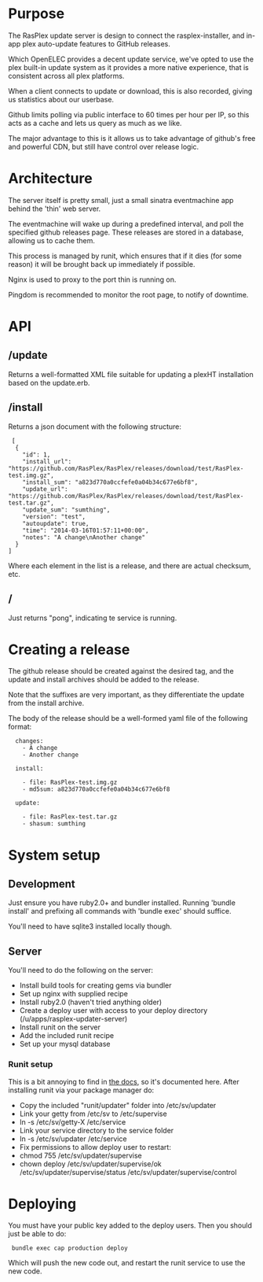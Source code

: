 # Purpose

The RasPlex update server is design to connect the rasplex-installer, and in-app plex auto-update features to GitHub releases.

Which OpenELEC provides a decent update service, we've opted to use the plex built-in update system as it provides a more native experience, that is consistent across all plex platforms.

When a client connects to update or download, this is also recorded, giving us statistics about our userbase.

Github limits polling via public interface to 60 times per hour per IP, so this acts as a cache and lets us query as much as we like.

The major advantage to this is it allows us to take advantage of github's free and powerful CDN, but still have control over release logic.

# Architecture

The server itself is pretty small, just a small sinatra eventmachine app behind the 'thin' web server.

The eventmachine will wake up during a predefined interval, and poll the specified github releases page. These releases are stored in a database, allowing us to cache them.

This process is managed by runit, which ensures that if it dies (for some reason) it will be brought back up immediately if possible.

Nginx is used to proxy to the port thin is running on.

Pingdom is recommended to monitor the root page, to notify of downtime.

# API

## /update

Returns a well-formatted XML file suitable for updating a plexHT installation based on the update.erb.

## /install

Returns a json document with the following structure:

```
 [
  {
    "id": 1,
    "install_url": "https://github.com/RasPlex/RasPlex/releases/download/test/RasPlex-test.img.gz",
    "install_sum": "a823d770a0ccfefe0a04b34c677e6bf8",
    "update_url": "https://github.com/RasPlex/RasPlex/releases/download/test/RasPlex-test.tar.gz",
    "update_sum": "sumthing",
    "version": "test",
    "autoupdate": true,
    "time": "2014-03-16T01:57:11+00:00",
    "notes": "A change\nAnother change"
  }
]

```

Where each element in the list is a release, and there are actual checksum, etc.


## /

Just returns "pong", indicating te service is running.

# Creating a release

The github release should be created against the desired tag, and the update and install archives should be added to the release.

Note that the suffixes are very important, as they differentiate the update from the install archive.

The body of the release should be a well-formed yaml file of the following format:

```
  changes:
    - A change
    - Another change
  
  install:
  
    - file: RasPlex-test.img.gz
    - md5sum: a823d770a0ccfefe0a04b34c677e6bf8
  
  update:
  
    - file: RasPlex-test.tar.gz
    - shasum: sumthing
```    
     



# System setup

## Development

Just ensure you have ruby2.0+ and bundler installed. Running 'bundle install' and prefixing all commands with 'bundle exec' should suffice.

You'll need to have sqlite3 installed locally though.

## Server

You'll need to do the following on the server:

+ Install build tools for creating gems via bundler
+ Set up nginx with supplied recipe
+ Install ruby2.0 (haven't tried anything older)
+ Create a deploy user with access to your deploy directory (/u/apps/rasplex-updater-server)
+ Install runit on the server
+ Add the included runit recipe
+ Set up your mysql database 

### Runit setup

This is a bit annoying to find in [the docs](http://smarden.org/runit/faq.html), so it's documented here. After installing runit via your package manager do:

+ Copy the included "runit/updater" folder into /etc/sv/updater
+ Link your getty from /etc/sv to /etc/supervise
 + ln -s /etc/sv/getty-X /etc/service
+ Link your service directory to the service folder
 + ln -s /etc/sv/updater /etc/service
+ Fix permissions to allow deploy user to restart:
 + chmod 755 /etc/sv/updater/supervise
 + chown deploy /etc/sv/updater/supervise/ok /etc/sv/updater/supervise/status /etc/sv/updater/supervise/control

# Deploying

You must have your public key added to the deploy users. Then you should just be able to do:

```
 bundle exec cap production deploy
```

Which will push the new code out, and restart the runit service to use the new code.
